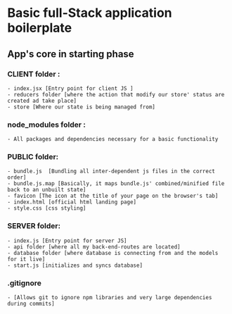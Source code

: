 # Basic full-Stack application boilerplate

## App's core in starting phase 

 ### CLIENT folder : 
    - index.jsx [Entry point for client JS ]
    - reducers folder [where the action that modify our store' status are created ad take place]
    - store [Where our state is being managed from]

### node_modules folder : 
    - All packages and dependencies necessary for a basic functionality 

### PUBLIC folder: 
    - bundle.js  [Bundling all inter-dependent js files in the correct order]
    - bundle.js.map [Basically, it maps bundle.js' combined/minified file back to an unbuilt state]
    - favicon [The icon at the title of your page on the browser's tab]
    - index.html [official html landing page]
    - style.css [css styling]

### SERVER folder: 

    - index.js [Entry point for server JS]
    - api folder [where all my back-end-routes are located] 
    - database folder [where database is connecting from and the models for it live]
    - start.js [initializes and syncs database]

### .gitignore 

    - [Allows git to ignore npm libraries and very large dependencies during commits] 
